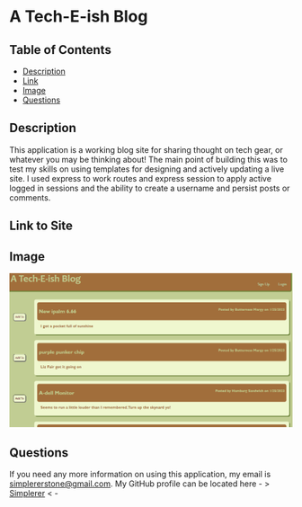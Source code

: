 # A Tech-E-ish Blog
    
  ## Table of Contents
  - [Description](#description)
  - [Link](#link-to-site)
  - [Image](#image)
  - [Questions](#questions)
    
  ## Description
  This application is a working blog site for sharing thought on tech gear, or whatever you may be thinking about! The main point of building this was to test my skills on using templates for designing and actively updating a live site. I used express to work routes and express session to apply active logged in sessions and the ability to create a username and persist posts or comments.

  ## Link to Site
  
  ## Image

  ![A Tech-E-ish Blog](./Assets/A%20Tech-E-ish%20Blog.png)
    
  ## Questions
  If you need any more information on using this application, my email is simplererstone@gmail.com.
  My GitHub profile can be located here - >  [Simplerer](https://github.com/Simplerer)  < -
